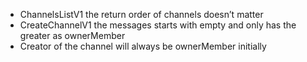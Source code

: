 * ChannelsListV1 the return order of channels doesn’t matter
* CreateChannelV1 the messages starts with empty and only has the greater as ownerMember
* Creator of the channel will always be ownerMember initially